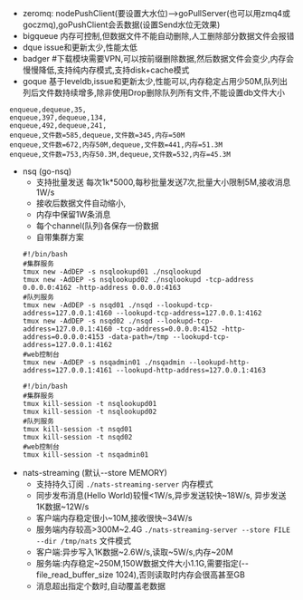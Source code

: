 * zeromq: nodePushClient(要设置大水位)-->goPullServer(也可以用zmq4或goczmq),goPushClient会丢数据(设置Send水位无效果)
* bigqueue 内存可控制,但数据文件不能自动删除,人工删除部分数据文件会报错
* dque issue和更新太少,性能太低
* badger #下载模块需要VPN,可以按前缀删除数据,然后数据文件会变少,内存会慢慢降低,支持纯内存模式,支持disk+cache模式
* goque 基于leveldb,issue和更新太少,性能可以,内存稳定占用少50M,队列出列后文件数持续增多,除非使用Drop删除队列所有文件,不能设置db文件大小
```
enqueue,dequeue,35,
enqueue,397,dequeue,134,
enqueue,492,dequeue,241,
enqueue,文件数=585,dequeue,文件数=345,内存=50M
enqueue,文件数=672,内存50M,dequeue,文件数=441,内存=51.3M
enqueue,文件数=753,内存50.3M,dequeue,文件数=532,内存=45.3M
```
* nsq (go-nsq)
  * 支持批量发送 每次1k*5000,每秒批量发送7次,批量大小限制5M,接收消息1W/s
  * 接收后数据文件自动缩小,
  * 内存中保留1W条消息
  * 每个channel(队列)各保存一份数据
  * 自带集群方案
  ```
  #!/bin/bash
  #集群服务
  tmux new -AdDEP -s nsqlookupd01 ./nsqlookupd
  tmux new -AdDEP -s nsqlookupd02 ./nsqlookupd -tcp-address 0.0.0.0:4162 -http-address 0.0.0.0:4163
  #队列服务
  tmux new -AdDEP -s nsqd01 ./nsqd --lookupd-tcp-address=127.0.0.1:4160 --lookupd-tcp-address=127.0.0.1:4162
  tmux new -AdDEP -s nsqd02 ./nsqd --lookupd-tcp-address=127.0.0.1:4160 -tcp-address=0.0.0.0:4152 -http-address=0.0.0.0:4153 -data-path=/tmp --lookupd-tcp-address=127.0.0.1:4162
  #web控制台
  tmux new -AdDEP -s nsqadmin01 ./nsqadmin --lookupd-http-address=127.0.0.1:4161 --lookupd-http-address=127.0.0.1:4163
  ```
  ```
  #!/bin/bash
  #集群服务
  tmux kill-session -t nsqlookupd01
  tmux kill-session -t nsqlookupd02
  #队列服务
  tmux kill-session -t nsqd01
  tmux kill-session -t nsqd02
  #web控制台
  tmux kill-session -t nsqadmin01
  ```
* nats-streaming (默认--store MEMORY) 
  * 支持持久订阅
  `./nats-streaming-server` 内存模式
  * 同步发布消息(Hello World)较慢<1W/s,异步发送较快~18W/s, 异步发送1K数据~12W/s
  * 客户端内存稳定很小~10M,接收很快~34W/s
  * 服务端内存较高>300M~2.4G 
  `./nats-streaming-server --store FILE --dir /tmp/nats` 文件模式
  * 客户端:异步写入1K数据~2.6W/s,读取~5W/s,内存~20M
  * 服务端:内存稳定~250M,150W数据文件大小1.1G,需要指定(--file_read_buffer_size 1024),否则读取时内存会很高甚至GB
  * 消息超出指定个数时,自动覆盖老数据
